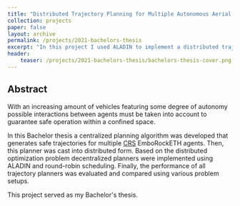 ```yaml
---
title: "Distributed Trajectory Planning for Multiple Autonomous Aerial Vehicles"
collection: projects
paper: false
layout: archive
permalink: /projects/2021-bachelors-thesis
excerpt: "In this project I used ALADIN to implement a distributed trajectory planner for multiple aerial vehicles (such as quadcopters) and compared it to more naïve approaches as well as the coresponding centralized planner."
header:
    teaser: /projects/2021-bachelors-thesis/bachelors-thesis-cover.png
---
```


Abstract
--------

With an increasing amount of vehicles featuring some degree of autonomy possible interactions between agents must be taken into account to guarantee safe operation within a confined space.

In this Bachelor thesis a centralized planning algorithm was developed that generates safe trajectories for multiple <a href="https://arxiv.org/abs/2209.12048" target="_blank" rel="noopener noreferrer">CRS</a> EmboRockETH agents. Then, this planner was cast into distributed form. Based on the distributed optimization problem decentralized planners were implemented using ALADIN and round-robin scheduling. Finally, the performance of all trajectory planners was evaluated and compared using various problem setups.

This project served as my Bachelor's thesis.
